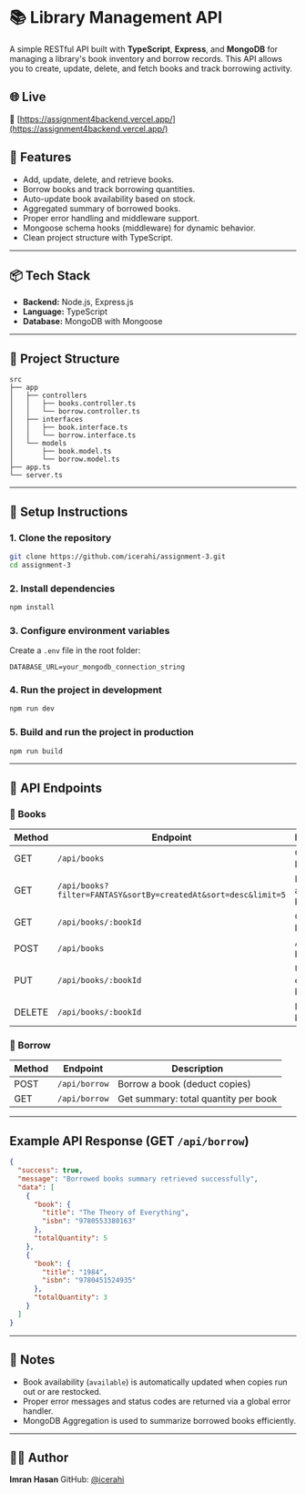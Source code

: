 # 📚 Library Management API

A simple RESTful API built with **TypeScript**, **Express**, and **MongoDB** for managing a library's book inventory and borrow records. This API allows you to create, update, delete, and fetch books and track borrowing activity.

## 🌐 Live

🔗 [https://assignment4backend.vercel.app/](https://assignment4backend.vercel.app/)

## 🚀 Features

- Add, update, delete, and retrieve books.
- Borrow books and track borrowing quantities.
- Auto-update book availability based on stock.
- Aggregated summary of borrowed books.
- Proper error handling and middleware support.
- Mongoose schema hooks (middleware) for dynamic behavior.
- Clean project structure with TypeScript.

---

## 📦 Tech Stack

- **Backend:** Node.js, Express.js
- **Language:** TypeScript
- **Database:** MongoDB with Mongoose

---

## 📁 Project Structure

```
src
├── app
│   ├── controllers
│   │   ├── books.controller.ts
│   │   └── borrow.controller.ts
│   ├── interfaces
│   │   ├── book.interface.ts
│   │   └── borrow.interface.ts
│   └── models
│       ├── book.model.ts
│       └── borrow.model.ts
├── app.ts
└── server.ts

```

---

## 🔧 Setup Instructions

### 1. Clone the repository

```bash
git clone https://github.com/icerahi/assignment-3.git
cd assignment-3
```

### 2. Install dependencies

```bash
npm install
```

### 3. Configure environment variables

Create a `.env` file in the root folder:

```env
DATABASE_URL=your_mongodb_connection_string
```

### 4. Run the project in development

```bash
npm run dev
```

### 5. Build and run the project in production

```bash
npm run build
```

---

## 🚀 API Endpoints

### 🔹 Books

| Method | Endpoint                                                       | Description                   |
| ------ | -------------------------------------------------------------- | ----------------------------- |
| GET    | `/api/books`                                                   | Get all books                 |
| GET    | `/api/books?filter=FANTASY&sortBy=createdAt&sort=desc&limit=5` | Filter, sort, and limit books |
| GET    | `/api/books/:bookId`                                           | Get book by ID                |
| POST   | `/api/books`                                                   | Add a new book                |
| PUT    | `/api/books/:bookId`                                           | Update an existing book       |
| DELETE | `/api/books/:bookId`                                           | Delete a book                 |

### 🔹 Borrow

| Method | Endpoint      | Description                          |
| ------ | ------------- | ------------------------------------ |
| POST   | `/api/borrow` | Borrow a book (deduct copies)        |
| GET    | `/api/borrow` | Get summary: total quantity per book |

---

## Example API Response (GET `/api/borrow`)

```json
{
  "success": true,
  "message": "Borrowed books summary retrieved successfully",
  "data": [
    {
      "book": {
        "title": "The Theory of Everything",
        "isbn": "9780553380163"
      },
      "totalQuantity": 5
    },
    {
      "book": {
        "title": "1984",
        "isbn": "9780451524935"
      },
      "totalQuantity": 3
    }
  ]
}
```

---

## 📓 Notes

- Book availability (`available`) is automatically updated when copies run out or are restocked.
- Proper error messages and status codes are returned via a global error handler.
- MongoDB Aggregation is used to summarize borrowed books efficiently.

---

## 🧑‍💻 Author

**Imran Hasan**
GitHub: [@icerahi](https://github.com/icerahi)

